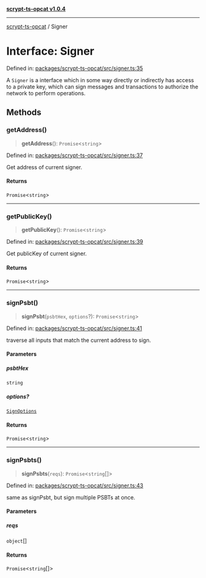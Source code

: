 [**scrypt-ts-opcat v1.0.4**](../README.md)

***

[scrypt-ts-opcat](../README.md) / Signer

# Interface: Signer

Defined in: [packages/scrypt-ts-opcat/src/signer.ts:35](https://github.com/OPCAT-Labs/ts-tools/blob/528986f3e4ac436a160988491680cf191c0bf231/packages/scrypt-ts-opcat/src/signer.ts#L35)

A `Signer` is a interface which in some way directly or indirectly has access to a private key, which can sign messages and transactions to authorize the network to perform operations.

## Methods

### getAddress()

> **getAddress**(): `Promise`\<`string`\>

Defined in: [packages/scrypt-ts-opcat/src/signer.ts:37](https://github.com/OPCAT-Labs/ts-tools/blob/528986f3e4ac436a160988491680cf191c0bf231/packages/scrypt-ts-opcat/src/signer.ts#L37)

Get address of current signer.

#### Returns

`Promise`\<`string`\>

***

### getPublicKey()

> **getPublicKey**(): `Promise`\<`string`\>

Defined in: [packages/scrypt-ts-opcat/src/signer.ts:39](https://github.com/OPCAT-Labs/ts-tools/blob/528986f3e4ac436a160988491680cf191c0bf231/packages/scrypt-ts-opcat/src/signer.ts#L39)

Get publicKey of current signer.

#### Returns

`Promise`\<`string`\>

***

### signPsbt()

> **signPsbt**(`psbtHex`, `options`?): `Promise`\<`string`\>

Defined in: [packages/scrypt-ts-opcat/src/signer.ts:41](https://github.com/OPCAT-Labs/ts-tools/blob/528986f3e4ac436a160988491680cf191c0bf231/packages/scrypt-ts-opcat/src/signer.ts#L41)

traverse all inputs that match the current address to sign.

#### Parameters

##### psbtHex

`string`

##### options?

[`SignOptions`](SignOptions.md)

#### Returns

`Promise`\<`string`\>

***

### signPsbts()

> **signPsbts**(`reqs`): `Promise`\<`string`[]\>

Defined in: [packages/scrypt-ts-opcat/src/signer.ts:43](https://github.com/OPCAT-Labs/ts-tools/blob/528986f3e4ac436a160988491680cf191c0bf231/packages/scrypt-ts-opcat/src/signer.ts#L43)

same as signPsbt, but sign multiple PSBTs at once.

#### Parameters

##### reqs

`object`[]

#### Returns

`Promise`\<`string`[]\>
